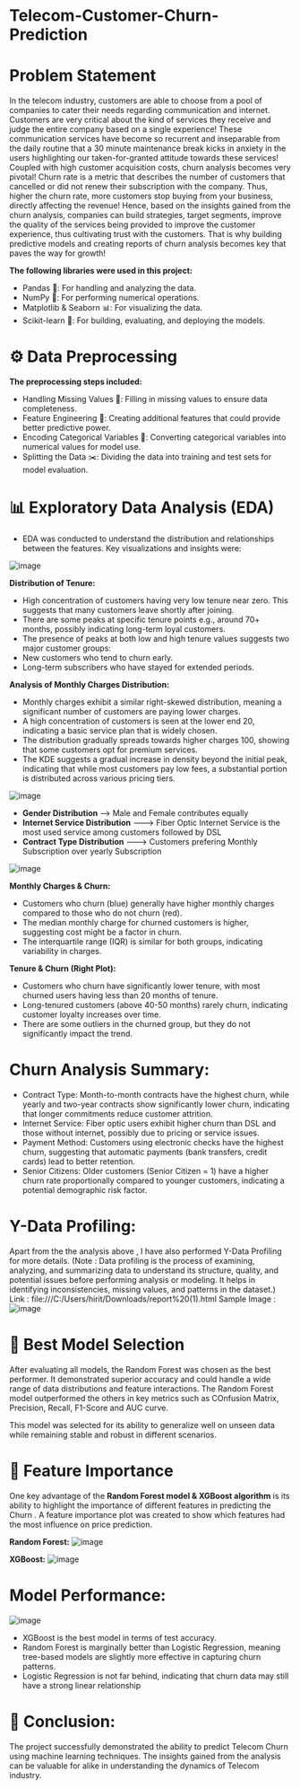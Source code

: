 # Telecom-Customer-Churn-Prediction

# Problem Statement

In the telecom industry, customers are able to choose from a pool of companies to cater their needs regarding communication and internet. Customers are very critical about the kind of services they receive and judge the entire company based on a single experience! These communication services have become so recurrent and inseparable from the daily routine that a 30 minute maintenance break kicks in anxiety in the users highlighting our taken-for-granted attitude towards these services! Coupled with high customer acquisition costs, churn analysis becomes very pivotal! Churn rate is a metric that describes the number of customers that cancelled or did not renew their subscription with the company. Thus, higher the churn rate, more customers stop buying from your business, directly affecting the revenue! Hence, based on the insights gained from the churn analysis, companies can build strategies, target segments, improve the quality of the services being provided to improve the customer experience, thus cultivating trust with the customers. That is why building predictive models and creating reports of churn analysis becomes key that paves the way for growth!

**The following libraries were used in this project:**

- Pandas 🐼: For handling and analyzing the data.
- NumPy 📐: For performing numerical operations.
- Matplotlib & Seaborn 📊: For visualizing the data.
- Scikit-learn 🤖: For building, evaluating, and deploying the models.

# ⚙️ Data Preprocessing
**The preprocessing steps included:**

- Handling Missing Values 🧩: Filling in missing values to ensure data completeness.
- Feature Engineering 🔧: Creating additional features that could provide better predictive power.
- Encoding Categorical Variables 🔢: Converting categorical variables into numerical values for model use.
- Splitting the Data ✂️: Dividing the data into training and test sets for model evaluation.
  
# 📊 Exploratory Data Analysis (EDA)

- EDA was conducted to understand the distribution and relationships between the features. Key visualizations and insights were:

![image](https://github.com/user-attachments/assets/b75de1f4-9eea-4a7c-828a-a39c7ec0a5ee)

**Distribution of Tenure:**

- High concentration of customers having very low tenure near zero. This suggests that many customers leave shortly after joining.
- There are some peaks at specific tenure points e.g., around 70+ months, possibly indicating long-term loyal customers.
- The presence of peaks at both low and high tenure values suggests two major customer groups:
- New customers who tend to churn early.
- Long-term subscribers who have stayed for extended periods.

**Analysis of Monthly Charges Distribution:**

- Monthly charges exhibit a similar right-skewed distribution, meaning a significant number of customers are paying lower charges.
- A high concentration of customers is seen at the lower end 20, indicating a basic service plan that is widely chosen.
- The distribution gradually spreads towards higher charges 100, showing that some customers opt for premium services.
- The KDE suggests a gradual increase in density beyond the initial peak, indicating that while most customers pay low fees, a substantial portion is distributed across various pricing tiers.

![image](https://github.com/user-attachments/assets/0babe12c-03c9-48ef-806f-2cfbacd25cf9)

- **Gender Distribution** --> Male and Female contributes equally
- **Internet Service Distribution** ---> Fiber Optic Internet Service is the most used service among customers followed by DSL
- **Contract Type Distribution** ---> Customers prefering Monthly Subscription over yearly Subscription


![image](https://github.com/user-attachments/assets/f72b5072-52c0-4a04-b45a-36c49eb5a26f)

**Monthly Charges & Churn:**

- Customers who churn (blue) generally have higher monthly charges compared to those who do not churn (red).
- The median monthly charge for churned customers is higher, suggesting cost might be a factor in churn.
- The interquartile range (IQR) is similar for both groups, indicating variability in charges.

**Tenure & Churn (Right Plot):**

- Customers who churn have significantly lower tenure, with most churned users having less than 20 months of tenure.
- Long-tenured customers (above 40-50 months) rarely churn, indicating customer loyalty increases over time.
- There are some outliers in the churned group, but they do not significantly impact the trend.


# Churn Analysis Summary:

- Contract Type: Month-to-month contracts have the highest churn, while yearly and two-year contracts show significantly lower churn, indicating that longer commitments reduce customer attrition.
- Internet Service: Fiber optic users exhibit higher churn than DSL and those without internet, possibly due to pricing or service issues.
- Payment Method: Customers using electronic checks have the highest churn, suggesting that automatic payments (bank transfers, credit cards) lead to better retention.
- Senior Citizens: Older customers (Senior Citizen = 1) have a higher churn rate proportionally compared to younger customers, indicating a potential demographic risk factor.

# Y-Data Profiling:

Apart from the the analysis above , I have also performed Y-Data Profiling for more details.
(Note : Data profiling is the process of examining, analyzing, and summarizing data to understand its structure, quality, and potential issues before performing analysis or modeling. It helps in identifying inconsistencies, missing values, and patterns in the dataset.)
Link : file:///C:/Users/hirit/Downloads/report%20(1).html
Sample Image :
![image](https://github.com/user-attachments/assets/f5940e6f-1b35-4f19-80de-a7530b85dca6)

  
# 🥇 Best Model Selection

After evaluating all models, the Random Forest was chosen as the best performer. It demonstrated superior accuracy and could handle a wide range of data distributions and feature interactions. The Random Forest model outperformed the others in key metrics such as COnfusion Matrix, Precision, Recall, F1-Score and AUC curve.

This model was selected for its ability to generalize well on unseen data while remaining stable and robust in different scenarios.

# 🧩 Feature Importance

One key advantage of the **Random Forest model & XGBoost algorithm** is its ability to highlight the importance of different features in predicting the Churn . A feature importance plot was created to show which features had the most influence on price prediction.

**Random Forest:**
![image](https://github.com/user-attachments/assets/345fe39c-1a85-4f6d-b094-f3a11c60b4ce)

**XGBoost:**
![image](https://github.com/user-attachments/assets/79c2f7ce-31c4-473b-afd9-2cd1b48483f4)

# Model Performance:

![image](https://github.com/user-attachments/assets/7c3efeda-07bf-4fa8-94bb-753cd6c450a4)

- XGBoost is the best model in terms of test accuracy.
- Random Forest is marginally better than Logistic Regression, meaning tree-based models are slightly more effective in capturing churn patterns.
- Logistic Regression is not far behind, indicating that churn data may still have a strong linear relationship

# 📝 Conclusion:

The project successfully demonstrated the ability to predict Telecom Churn  using machine learning techniques. The insights gained from the analysis can be valuable for  alike in understanding the dynamics of Telecom industry.



